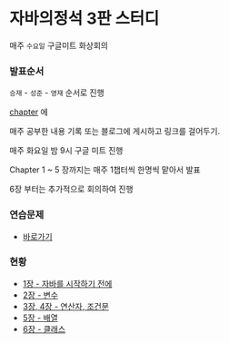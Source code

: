 # 자바의정석 3판 스터디

매주 `수요일` 구글미트 화상회의

### 발표순서
`승재` - `성준` - `영재` 순서로 진행

[chapter](https://github.com/lsj8367/java-study/tree/master/chapter) 에

매주 공부한 내용 기록 또는 블로그에 게시하고 링크를 걸어두기.

매주 화요일 밤 9시 구글 미트 진행

Chapter 1 ~ 5 장까지는 매주 1챕터씩 한명씩 맡아서 발표

6장 부터는 추가적으로 회의하여 진행

### 연습문제

- [바로가기](https://github.com/castello/javajungsuk3/blob/master/%EC%97%B0%EC%8A%B5%EB%AC%B8%EC%A0%9C%ED%92%80%EC%9D%B4/java_jungsuk3_%EC%97%B0%EC%8A%B5%EB%AC%B8%EC%A0%9C_20170131.pdf)

### 현황
- [1장 - 자바를 시작하기 전에](https://github.com/lsj8367/java-study/tree/master/chapter/01)
- [2장 - 변수](https://github.com/lsj8367/java-study/tree/master/chapter/02)
- [3장, 4장 - 연산자, 조건문](https://github.com/lsj8367/java-study/blob/master/chapter/03~04)
- [5장 - 배열](https://github.com/lsj8367/java-study/blob/master/chapter/05)
- [6장 - 클래스](https://github.com/lsj8367/java-study/blob/master/chapter/06)